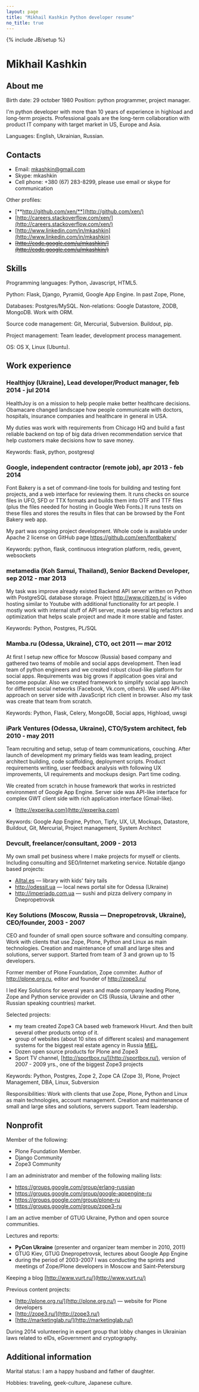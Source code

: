 ```yaml
---
layout: page
title: "Mikhail Kashkin Python developer resume"
no_title: true
---
```

{% include JB/setup %}

# Mikhail Kashkin

## About me

Birth date: 29 october 1980
Position: python programmer, project manager.

I'm python developer with more than 10 years of experience in highload and long-term projects. Professional goals are the long-term collaboration with product IT company with target market in US, Europe and Asia.

Languages: English, Ukrainian, Russian.

## Contacts

- Email: mkashkin@gmail.com
- Skype: mkashkin
- Cell phone: +380 (67) 283-8299, please use email or skype for communication

Other profiles:

- [**http://github.com/xen/**](http://github.com/xen/)
- [http://careers.stackoverflow.com/xen/](http://careers.stackoverflow.com/xen/)
- [http://www.linkedin.com/in/mkashkin](http://www.linkedin.com/in/mkashkin)
- <del>[http://code.google.com/u/mkashkin/](http://code.google.com/u/mkashkin/)</del>

## Skills

Programming languages: Python, Javascript, HTML5.

Python: Flask, Django, Pyramid, Google App Engine. In past Zope, Plone, 

Databases: Postgres/MySQL. Non-relations: Google Datastore, ZODB, MongoDB. Work with ORM.

Source code management: Git, Mercurial, Subversion. Buildout, pip.

Project management: Team leader, development process management.

OS: OS X, Linux (Ubuntu).

## Work experience

### Healthjoy (Ukraine), Lead developer/Product manager, feb 2014 - jul 2014
HealthJoy is on a mission to help people make better healthcare decisions. Obamacare changed landscape how people communicate with doctors, hospitals, insurance companies and healthcare in general in USA.

My duties was work with requirements from Chicago HQ and build a fast reliable backend on top of big data driven recommendation service that help customers make decisions how to save money.

Keywords: flask, python, postgresql

### Google, independent contractor (remote job), apr 2013 - feb 2014
Font Bakery is a set of command-line tools for building and testing font projects, and a web interface for reviewing them. It runs checks on source files in UFO, SFD or TTX formats and builds them into OTF and TTF files (plus the files needed for hosting in Google Web Fonts.) It runs tests on these files and stores the results in files that can be browsed by the Font Bakery web app.

My part was ongoing project development. Whole code is available under Apache 2 license on GitHub page https://github.com/xen/fontbakery/

Keywords: python, flask, continuous integration platform, redis, gevent, websockets

### metamedia (Koh Samui, Thailand), Senior Backend Developer, sep 2012 - mar 2013 
My task was improve already existed Backend API server written on Python with PostgreSQL database storage. Project http://www.citizen.tv/ is video hosting similar to Youtube with additional functionality for art people. I mostly work with internal stuff of API server, made several big refactors and optimization that helps scale project and made it more stable and faster.

Keywords: Python, Postgres, PL/SQL

### Mamba.ru (Odessa, Ukraine), CTO, oct 2011 ­— mar 2012
At first I setup new office for Moscow (Russia) based company and gathered two teams of mobile and social apps development. Then lead team of python engineers and we created robust cloud-like platform for social apps. Requirements was big grows if application goes viral and become popular. Also we created framework to simplify social app launch for different social networks (Facebook, Vk.com, others). We used API-like approach on server side with JavaScript rich client in browser. Also my task was create that team from scratch.

Keywords: Python, Flask, Celery, MongoDB, Social apps, Highload, uwsgi

### iPark Ventures (Odessa, Ukraine), CTO/System architect, feb 2010 - may 2011
Team recruiting and setup, setup of team communications, couching. After launch of development my primary fields was team leading, project architect building, code scaffolding, deployment scripts. Product requirements writing, user feedback analysis with following UX improvements, UI requirements and mockups design. Part time coding.

We created from scratch in house framework that works in restricted environment of Google App Engine. Server side was API-like interface for complex GWT client side with rich application interface (Gmail-like).

- [http://experika.com](http://experika.com)

Keywords: Google App Engine, Python, Tipfy, UX, UI, Mockups, Datastore, Buildout, Git, Mercurial, Project management, System Architect

### Devcult, freelancer/consultant, 2009 - 2013
My own small pet business where I make projects for myself or clients. Including consulting and SEO/Internet marketing service. Notable django based projects:

- [Alltal.es](http://alltal.es/) — library with kids' fairy tails
- <http://odessit.ua> — local news portal site for Odessa (Ukraine) 
- <http://imperiadp.com.ua> — sushi and pizza delivery company in Dnepropetrovsk

### Key Solutions (Moscow, Russia — Dnepropetrovsk, Ukraine), CEO/founder, 2003 - 2007
CEO and founder of small open source software and consulting company. Work with clients that use Zope, Plone, Python and Linux as main technologies. Creation and maintenance of small and large sites and solutions, server support. Started from team of 3 and grown up to 15 developers. 

Former member of Plone Foundation, Zope commiter. Author of http://plone.org.ru, editor and founder of http://zope3.ru/

I led Key Solutions for several years and made company leading Plone, Zope and Python service provider on CIS (Russia, Ukraine and other Russian speaking countries) market.

Selected projects: 

* my team created Zope3 CA­ based web framework Hivurt. And then built several other products ontop of it.
* group of websites (about 10 sites of different scales) and management systems for the biggest real estate agency in Russia [MIEL](http://www.miel.ru).
* Dozen open source products for Plone and Zope3
* Sport TV channel, [http://sportbox.ru/](http://sportbox.ru/), version of 2007 - 2009 yrs., one of the biggest Zope3 projects

Keywords: Python, Postgres, Zope 2, Zope CA (Zope 3), Plone, Project Management, DBA, Linux, Subversion

Responsibilities: Work with clients that use Zope, Plone, Python and Linux as main technologies, account management. Creation and maintenance of small and large sites and solutions, servers support. Team leadership. 

## Nonprofit

Member of the following:

- Plone Foundation Member.
- Django Community
- Zope3 Community

I am an administrator and member of the following mailing lists:

- <https://groups.google.com/group/erlang-russian>
- <https://groups.google.com/group/google-appengine-ru>
- <https://groups.google.com/group/plone-ru>
- <https://groups.google.com/group/zope3-ru>

I am an active member of GTUG Ukraine, Python and open source communities.

Lectures and reports:

- **PyCon Ukraine** (presenter and organizer team member in 2010, 2011)
- GTUG Kiev, GTUG Dnepropetrovsk, lectures about Google App Engine
- during the period of 2003-2007 I was conducting the sprints and meetings of Zope/Plone developers in Moscow and Saint-Petersburg

Keeping a blog [http://www.vurt.ru/](http://www.vurt.ru/)

Previous content projects:

- [http://plone.org.ru/](http://plone.org.ru/) — website for Plone developers
- [http://zope3.ru/](http://zope3.ru/)
- [http://marketinglab.ru/](http://marketinglab.ru/)

During 2014 volunteering in expert group that lobby changes in Ukrainian laws related to eIDs, eGovernment and cryptography.

## Additional information

Marital status: I am a happy husband and father of daughter.

Hobbies: traveling, geek-culture, Japanese culture.
